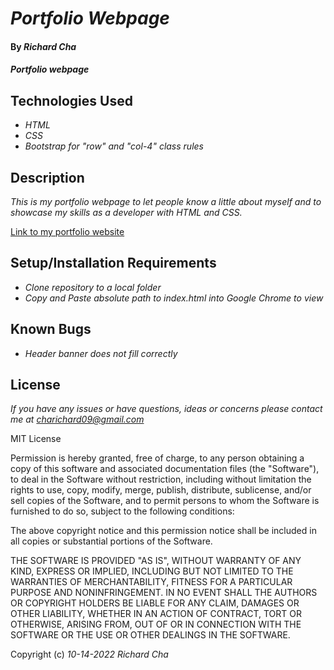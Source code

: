 # _Portfolio Webpage_

#### By _**Richard Cha**_

#### _Portfolio webpage_

## Technologies Used

* _HTML_
* _CSS_
* _Bootstrap for "row" and "col-4" class rules_

## Description

_This is my portfolio webpage to let people know a little about myself and to showcase my skills as a developer with HTML and CSS._

[Link to my portfolio website](https://charichard09.github.io/portfolio-webpage)

## Setup/Installation Requirements

* _Clone repository to a local folder_
* _Copy and Paste absolute path to index.html into Google Chrome to view_

## Known Bugs

* _Header banner does not fill correctly_

## License

_If you have any issues or have questions, ideas or concerns please contact me at [charichard09@gmail.com](mailto:charichard09@gmail.com)_

MIT License

Permission is hereby granted, free of charge, to any person obtaining a copy
of this software and associated documentation files (the "Software"), to deal
in the Software without restriction, including without limitation the rights
to use, copy, modify, merge, publish, distribute, sublicense, and/or sell
copies of the Software, and to permit persons to whom the Software is
furnished to do so, subject to the following conditions:

The above copyright notice and this permission notice shall be included in all
copies or substantial portions of the Software.

THE SOFTWARE IS PROVIDED "AS IS", WITHOUT WARRANTY OF ANY KIND, EXPRESS OR
IMPLIED, INCLUDING BUT NOT LIMITED TO THE WARRANTIES OF MERCHANTABILITY,
FITNESS FOR A PARTICULAR PURPOSE AND NONINFRINGEMENT. IN NO EVENT SHALL THE
AUTHORS OR COPYRIGHT HOLDERS BE LIABLE FOR ANY CLAIM, DAMAGES OR OTHER
LIABILITY, WHETHER IN AN ACTION OF CONTRACT, TORT OR OTHERWISE, ARISING FROM,
OUT OF OR IN CONNECTION WITH THE SOFTWARE OR THE USE OR OTHER DEALINGS IN THE
SOFTWARE.

Copyright (c) _10-14-2022_ _Richard Cha_
